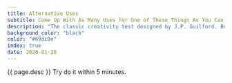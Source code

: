 ```yaml
---
title: Alternative Uses
subtitle: Come Up With As Many Uses for One of These Things As You Can
description: "The classic creativity test designed by J.P. Guilford. But instead of using it to test creativity, we’re using it to practice and boost creativity. Come up with as many uses for one of these things as you can."
background_color: "black"
color: "#69dc9e"
index: true
date: 2020-01-28
---
```


{{ page.desc }} Try do it within 5 minutes.

<ul class="_random random masonry" data-child="li" data-amount="21" data-template="[[ mix ]]" data-params='{"collections": 
["nouns-singular", "objects-singular"]}'></ul>